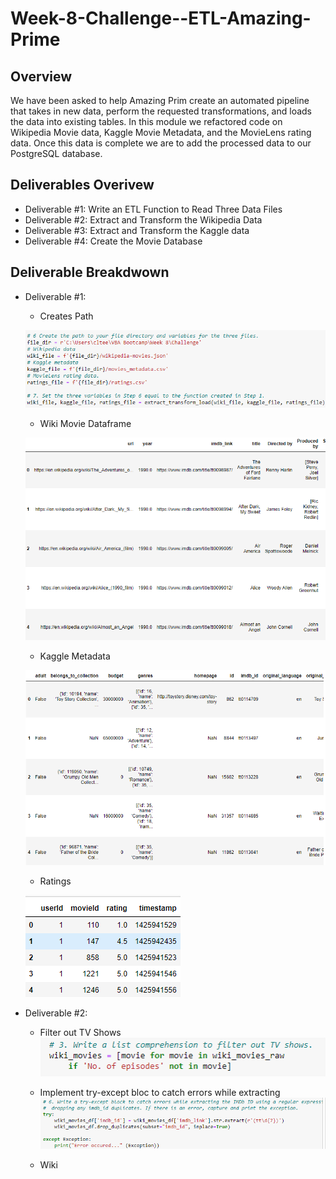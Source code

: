 # Week-8-Challenge--ETL-Amazing-Prime

## Overview
We have been asked to help Amazing Prim create an automated pipeline that takes in new data, perform the requested transformations, and loads the data into existing tables. In this module we refactored code on Wikipedia Movie data, Kaggle Movie Metadata, and the MovieLens rating data. Once this data is complete we are to add the processed data to our PostgreSQL database.

## Deliverables Overivew
* Deliverable #1: Write an ETL Function to Read Three Data Files
* Deliverable #2: Extract and Transform the Wikipedia Data
* Deliverable #3: Extract and Transform the Kaggle data
* Deliverable #4: Create the Movie Database 

## Deliverable Breakdwown
* Deliverable #1:

  * Creates Path
        
  ![Creates path](https://github.com/LindsayTeeters/Week-8-Challenge--ETL-Amazing-Prime/blob/main/Resources/Create%20Path_Set%20Variables%20(D1).png)
  
    * Wiki Movie Dataframe
      
  ![Wiki_DF](https://github.com/LindsayTeeters/Week-8-Challenge--ETL-Amazing-Prime/blob/main/Resources/Wiki_movies_df%20(D1).png)
  
   * Kaggle Metadata
  
   ![Kaggle DF](https://github.com/LindsayTeeters/Week-8-Challenge--ETL-Amazing-Prime/blob/main/Resources/Kaggle_meta%20(D1).png)
   
   * Ratings
  
   ![Ratings](https://github.com/LindsayTeeters/Week-8-Challenge--ETL-Amazing-Prime/blob/main/Resources/Ratings%20(D1).png)

* Deliverable #2: 

  * Filter out TV Shows
    ![Filter TV](https://github.com/LindsayTeeters/Week-8-Challenge--ETL-Amazing-Prime/blob/main/Resources/FIlter%20out%20TV%20Shows%20(D2).png)
    
  * Implement try-except bloc to catch errors while extracting
    ![try-except](https://github.com/LindsayTeeters/Week-8-Challenge--ETL-Amazing-Prime/blob/main/Resources/Try_Except%20(D2).png)
  
  * Wiki
